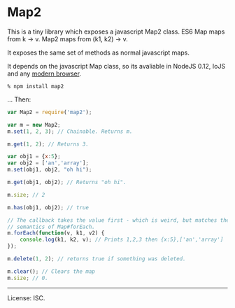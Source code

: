 # Map2

This is a tiny library which exposes a javascript Map2 class. ES6 Map maps from
k -> v. Map2 maps from (k1, k2) -> v.

It exposes the same set of methods as normal javascript maps.

It depends on the javascript Map class, so its avaliable in NodeJS 0.12, IoJS and any [modern browser](https://kangax.github.io/compat-table/es6/#Map).

```
% npm install map2
```

... Then:

```javascript
var Map2 = require('map2');

var m = new Map2;
m.set(1, 2, 3); // Chainable. Returns m.

m.get(1, 2); // Returns 3.

var obj1 = {x:5};
var obj2 = ['an','array'];
m.set(obj1, obj2, "oh hi");

m.get(obj1, obj2); // Returns "oh hi".

m.size; // 2

m.has(obj1, obj2); // true

// The callback takes the value first - which is weird, but matches the
// semantics of Map#forEach.
m.forEach(function(v, k1, v2) {
    console.log(k1, k2, v); // Prints 1,2,3 then {x:5},['an','array'] 
});

m.delete(1, 2); // returns true if something was deleted.

m.clear(); // Clears the map
m.size; // 0.
```

---

License: ISC.
